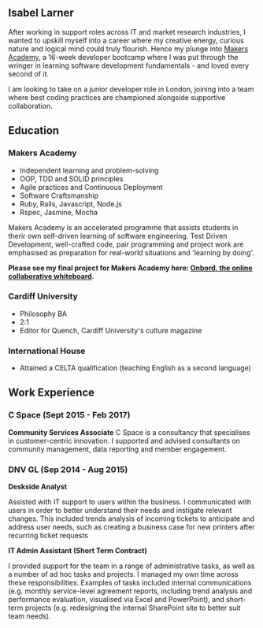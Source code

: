 ## Isabel Larner

After working in support roles across IT and market research industries, I wanted to upskill myself into a career where my creative energy, curious nature and logical mind could truly flourish. Hence my plunge into [Makers Academy](http://www.makersacademy.com/), a 16-week developer bootcamp where I was put through the wringer in learning software development fundamentals - and loved every second of it.

I am looking to take on a junior developer role in London, joining into a team where best coding practices are championed alongside supportive collaboration.

## Education

### Makers Academy 

- Independent learning and problem-solving
- OOP, TDD and SOLID principles
- Agile practices and Continuous Deployment
- Software Craftsmanship
- Ruby, Rails, Javascript, Node.js
- Rspec, Jasmine, Mocha

Makers Academy is an accelerated programme that assists students in therir own self-driven learning of software engineering. Test Driven Development, well-crafted code, pair programming and project work are emphasised as preparation for real-world situations and 'learning by doing'. 

**Please see my final project for Makers Academy here: [Onbord, the online collaborative whiteboard](https://github.com/ilarne/team-whiteboard).**

### Cardiff University 

- Philosophy BA
- 2:1
- Editor for Quench, Cardiff University's culture magazine

### International House 

- Attained a CELTA qualification (teaching English as a second language)

## Work Experience

### C Space (Sept 2015 - Feb 2017)   

**Community Services Associate**
C Space is a consultancy that specialises in customer-centric innovation. I supported and advised consultants on community management, data reporting and member engagement. 

### DNV GL (Sep 2014 - Aug 2015)  

**Deskside Analyst**

Assisted with IT support to users within the business. I communicated with users in order to better understand their needs and instigate relevant changes. This included trends analysis of incoming tickets to anticipate and address user needs, such as creating a business case for new printers after recurring ticket requests 

**IT Admin Assistant (Short Term Contract)**

I provided support for the team in a range of administrative tasks, as well as a number of ad hoc tasks and projects. I managed my own time across these responsibilities. Examples of tasks included internal communications (e.g. monthly service-level agreement reports, including trend analysis and performance evaluation, visualised via Excel and PowerPoint), and short-term projects (e.g. redesigning the internal SharePoint site to better suit team needs).

